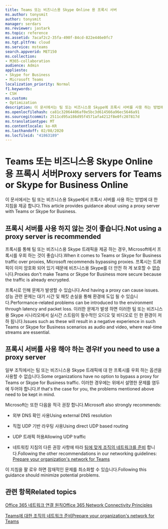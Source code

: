 ```yaml
---
title: Teams 또는 비즈니스용 Skype Online 용 프록시 서버
ms.author: tonysmit
author: tonysmit
manager: serdars
ms.reviewer: jastark
ms.topic: reference
ms.assetid: 7acaf2c2-35fa-490f-84cd-822e446e0fc7
ms.tgt.pltfrm: cloud
ms.service: msteams
search.appverid: MET150
ms.collection:
- M365-collaboration
audience: Admin
appliesto:
- Skype for Business
- Microsoft Teams
localization_priority: Normal
f1.keywords:
- CSH
ms.custom:
- Optimization
description: 이 문서에서는 팀 또는 비즈니스용 Skype에 프록시 서버를 사용 하는 방법에 대 한 정보를 제공 합니다.
ms.openlocfilehash: ca81c32064406af0e5bc3d614566a96ec5646a91
ms.sourcegitcommit: 2511cd95a186d95f4571afa4212f8e0fc207817d
ms.translationtype: MT
ms.contentlocale: ko-KR
ms.lasthandoff: 02/08/2020
ms.locfileid: "41863189"
---
```

# <a name="proxy-servers-for-teams-or-skype-for-business-online"></a><span data-ttu-id="02146-103">Teams 또는 비즈니스용 Skype Online 용 프록시 서버</span><span class="sxs-lookup"><span data-stu-id="02146-103">Proxy servers for Teams or Skype for Business Online</span></span>

<span data-ttu-id="02146-104">이 문서에서는 팀 또는 비즈니스용 Skype에서 프록시 서버를 사용 하는 방법에 대 한 지침을 제공 합니다.</span><span class="sxs-lookup"><span data-stu-id="02146-104">This article provides guidance about using a proxy server with Teams or Skype for Business.</span></span>
  
## <a name="not-using-a-proxy-server-is-recommended"></a><span data-ttu-id="02146-105">프록시 서버를 사용 하지 않는 것이 좋습니다.</span><span class="sxs-lookup"><span data-stu-id="02146-105">Not using a proxy server is recommended</span></span>

<span data-ttu-id="02146-106">프록시를 통해 팀 또는 비즈니스용 Skype 트래픽을 제공 하는 경우, Microsoft에서 프록시를 우회 하는 것이 좋습니다.</span><span class="sxs-lookup"><span data-stu-id="02146-106">When it comes to Teams or Skype for Business traffic over proxies, Microsoft recommends bypassing proxies.</span></span> <span data-ttu-id="02146-107">프록시는 트래픽이 이미 암호화 되어 있기 때문에 비즈니스용 Skype를 더 안전 하 게 보호할 수 없습니다.</span><span class="sxs-lookup"><span data-stu-id="02146-107">Proxies don't make Teams or Skype for Business more secure because the traffic is already encrypted.</span></span>
  
<span data-ttu-id="02146-108">프록시로 인해 문제가 발생할 수 있습니다.</span><span class="sxs-lookup"><span data-stu-id="02146-108">And having a proxy can cause issues.</span></span> <span data-ttu-id="02146-109">성능 관련 문제는 대기 시간 및 패킷 손실을 통해 환경에 도입 될 수 있습니다.</span><span class="sxs-lookup"><span data-stu-id="02146-109">Performance-related problems can be introduced to the environment through latency and packet loss.</span></span> <span data-ttu-id="02146-110">이러한 문제가 발생 하면 이러한 팀 또는 비즈니스용 Skype 시나리오에서 실시간 스트림이 필수적인 오디오 및 비디오로 인 한 환경이 저하 됩니다.</span><span class="sxs-lookup"><span data-stu-id="02146-110">Issues such as these will result in a negative experience in such Teams or Skype for Business scenarios as audio and video, where real-time streams are essential.</span></span>
  
## <a name="if-you-need-to-use-a-proxy-server"></a><span data-ttu-id="02146-111">프록시 서버를 사용 해야 하는 경우</span><span class="sxs-lookup"><span data-stu-id="02146-111">If you need to use a proxy server</span></span>

<span data-ttu-id="02146-112">일부 조직에서는 팀 또는 비즈니스용 Skype 트래픽에 대 한 프록시를 우회 하는 옵션을 사용할 수 없습니다.</span><span class="sxs-lookup"><span data-stu-id="02146-112">Some organizations have no option to bypass a proxy for Teams or Skype for Business traffic.</span></span> <span data-ttu-id="02146-113">이러한 경우에는 위에서 설명한 문제를 염두에 두어야 합니다.</span><span class="sxs-lookup"><span data-stu-id="02146-113">If that's the case for you, the problems mentioned above need to be kept in mind.</span></span>
  
<span data-ttu-id="02146-114">Microsoft는 또한 다음을 적극 권장 합니다.</span><span class="sxs-lookup"><span data-stu-id="02146-114">Microsoft also strongly recommends:</span></span>
  
- <span data-ttu-id="02146-115">외부 DNS 확인 사용</span><span class="sxs-lookup"><span data-stu-id="02146-115">Using external DNS resolution</span></span>
    
- <span data-ttu-id="02146-116">직접 UDP 기반 라우팅 사용</span><span class="sxs-lookup"><span data-stu-id="02146-116">Using direct UDP based routing</span></span>
    
- <span data-ttu-id="02146-117">UDP 트래픽 허용</span><span class="sxs-lookup"><span data-stu-id="02146-117">Allowing UDP traffic</span></span>
    
- <span data-ttu-id="02146-118">네트워킹 지침의 다른 권장 사항에 따라 [팀에 맞게 조직의 네트워크를 준비](prepare-network.md) 합니다.</span><span class="sxs-lookup"><span data-stu-id="02146-118">Following the other recommendations in our networking guidelines: [Prepare your organization's network for Teams](prepare-network.md)</span></span>
  
    
<span data-ttu-id="02146-119">이 지침을 팔 로우 하면 잠재적인 문제를 최소화할 수 있습니다.</span><span class="sxs-lookup"><span data-stu-id="02146-119">Following this guidance should minimize potential problems.</span></span>
  
## <a name="related-topics"></a><span data-ttu-id="02146-120">관련 항목</span><span class="sxs-lookup"><span data-stu-id="02146-120">Related topics</span></span>

[<span data-ttu-id="02146-121">Office 365 네트워크 연결 원칙</span><span class="sxs-lookup"><span data-stu-id="02146-121">Office 365 Network Connectivity Principles</span></span>](https://aka.ms/pnc)

[<span data-ttu-id="02146-122">Teams에 대한 조직의 네트워크 준비</span><span class="sxs-lookup"><span data-stu-id="02146-122">Prepare your organization's network for Teams</span></span>](prepare-network.md)
